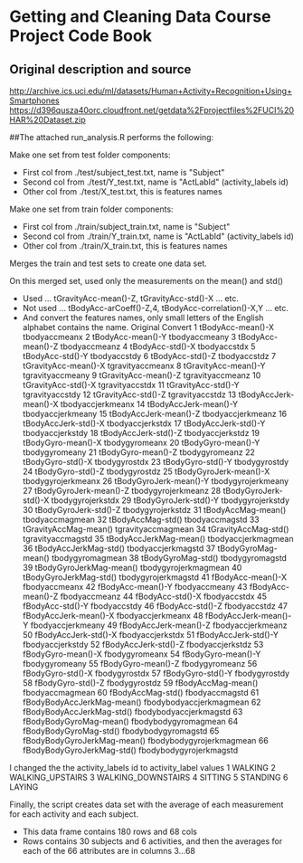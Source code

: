 # Getting and Cleaning Data Course Project Code Book
## Original description and source
http://archive.ics.uci.edu/ml/datasets/Human+Activity+Recognition+Using+Smartphones
https://d396qusza40orc.cloudfront.net/getdata%2Fprojectfiles%2FUCI%20HAR%20Dataset.zip 

##The attached run_analysis.R performs the following:


Make one set from test folder components:
* First col from ./test/subject_test.txt, name is "Subject"
* Second col from ./test/Y_test.txt, name is "ActLabId" (activity_labels id)
* Other col from ./test/X_test.txt, this is features names

Make one set from train folder components:
* First col from ./train/subject_train.txt, name is "Subject"
* Second col from ./train/Y_train.txt, name is "ActLabId" (activity_labels id)
* Other col from ./train/X_train.txt, this is features names

Merges the train and test sets to create one data set. 

On this merged set, used only the measurements on the mean() and std()
* Used ... tGravityAcc-mean()-Z, tGravityAcc-std()-X ... etc.
* Not used ... tBodyAcc-arCoeff()-Z,4, tBodyAcc-correlation()-X,Y ... etc.
* And convert the features names, only small letters of the English alphabet contains the name.
				Original													Convert
1			 tBodyAcc-mean()-X                                           tbodyaccmeanx
2            tBodyAcc-mean()-Y                                           tbodyaccmeany
3            tBodyAcc-mean()-Z                                           tbodyaccmeanz
4             tBodyAcc-std()-X                                            tbodyaccstdx
5             tBodyAcc-std()-Y                                            tbodyaccstdy
6             tBodyAcc-std()-Z                                            tbodyaccstdz
7         tGravityAcc-mean()-X                                        tgravityaccmeanx
8         tGravityAcc-mean()-Y                                        tgravityaccmeany
9         tGravityAcc-mean()-Z                                        tgravityaccmeanz
10         tGravityAcc-std()-X                                         tgravityaccstdx
11         tGravityAcc-std()-Y                                         tgravityaccstdy
12         tGravityAcc-std()-Z                                         tgravityaccstdz
13       tBodyAccJerk-mean()-X                                       tbodyaccjerkmeanx
14       tBodyAccJerk-mean()-Y                                       tbodyaccjerkmeany
15       tBodyAccJerk-mean()-Z                                       tbodyaccjerkmeanz
16        tBodyAccJerk-std()-X                                        tbodyaccjerkstdx
17        tBodyAccJerk-std()-Y                                        tbodyaccjerkstdy
18        tBodyAccJerk-std()-Z                                        tbodyaccjerkstdz
19          tBodyGyro-mean()-X                                          tbodygyromeanx
20          tBodyGyro-mean()-Y                                          tbodygyromeany
21          tBodyGyro-mean()-Z                                          tbodygyromeanz
22           tBodyGyro-std()-X                                           tbodygyrostdx
23           tBodyGyro-std()-Y                                           tbodygyrostdy
24           tBodyGyro-std()-Z                                           tbodygyrostdz
25      tBodyGyroJerk-mean()-X                                      tbodygyrojerkmeanx
26      tBodyGyroJerk-mean()-Y                                      tbodygyrojerkmeany
27      tBodyGyroJerk-mean()-Z                                      tbodygyrojerkmeanz
28       tBodyGyroJerk-std()-X                                       tbodygyrojerkstdx
29       tBodyGyroJerk-std()-Y                                       tbodygyrojerkstdy
30       tBodyGyroJerk-std()-Z                                       tbodygyrojerkstdz
31          tBodyAccMag-mean()                                         tbodyaccmagmean
32           tBodyAccMag-std()                                          tbodyaccmagstd
33       tGravityAccMag-mean()                                      tgravityaccmagmean
34        tGravityAccMag-std()                                       tgravityaccmagstd
35      tBodyAccJerkMag-mean()                                     tbodyaccjerkmagmean
36       tBodyAccJerkMag-std()                                      tbodyaccjerkmagstd
37         tBodyGyroMag-mean()                                        tbodygyromagmean
38          tBodyGyroMag-std()                                         tbodygyromagstd
39     tBodyGyroJerkMag-mean()                                    tbodygyrojerkmagmean
40      tBodyGyroJerkMag-std()                                     tbodygyrojerkmagstd
41           fBodyAcc-mean()-X                                           fbodyaccmeanx
42           fBodyAcc-mean()-Y                                           fbodyaccmeany
43           fBodyAcc-mean()-Z                                           fbodyaccmeanz
44            fBodyAcc-std()-X                                            fbodyaccstdx
45            fBodyAcc-std()-Y                                            fbodyaccstdy
46            fBodyAcc-std()-Z                                            fbodyaccstdz
47       fBodyAccJerk-mean()-X                                       fbodyaccjerkmeanx
48       fBodyAccJerk-mean()-Y                                       fbodyaccjerkmeany
49       fBodyAccJerk-mean()-Z                                       fbodyaccjerkmeanz
50        fBodyAccJerk-std()-X                                        fbodyaccjerkstdx
51        fBodyAccJerk-std()-Y                                        fbodyaccjerkstdy
52        fBodyAccJerk-std()-Z                                        fbodyaccjerkstdz
53          fBodyGyro-mean()-X                                          fbodygyromeanx
54          fBodyGyro-mean()-Y                                          fbodygyromeany
55          fBodyGyro-mean()-Z                                          fbodygyromeanz
56           fBodyGyro-std()-X                                           fbodygyrostdx
57           fBodyGyro-std()-Y                                           fbodygyrostdy
58           fBodyGyro-std()-Z                                           fbodygyrostdz
59          fBodyAccMag-mean()                                         fbodyaccmagmean
60           fBodyAccMag-std()                                          fbodyaccmagstd
61  fBodyBodyAccJerkMag-mean()                                 fbodybodyaccjerkmagmean
62   fBodyBodyAccJerkMag-std()                                  fbodybodyaccjerkmagstd
63     fBodyBodyGyroMag-mean()                                    fbodybodygyromagmean
64      fBodyBodyGyroMag-std()                                     fbodybodygyromagstd
65 fBodyBodyGyroJerkMag-mean()                                fbodybodygyrojerkmagmean
66  fBodyBodyGyroJerkMag-std()                                 fbodybodygyrojerkmagstd

I changed the the activity_labels id to activity_label values
1 WALKING
2 WALKING_UPSTAIRS
3 WALKING_DOWNSTAIRS
4 SITTING
5 STANDING
6 LAYING

Finally, the script creates data set with the average of each measurement for each activity and each subject.
* This data frame contains 180 rows and 68 cols
* Rows contains 30 subjects and 6 activities, and then the averages for each of the 66 attributes are in columns 3...68